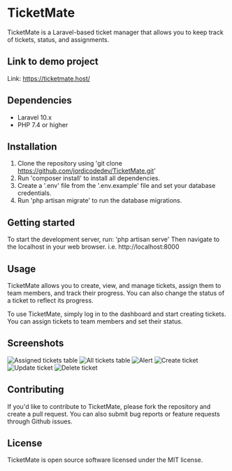 # TicketMate

TicketMate is a Laravel-based ticket manager that allows you to keep track of tickets, status, and assignments.

## Link to demo project

Link: https://ticketmate.host/

## Dependencies

- Laravel 10.x
- PHP 7.4 or higher

## Installation

1. Clone the repository using 'git clone https://github.com/jordicodedev/TicketMate.git'
2. Run 'composer install' to install all dependencies.
3. Create a '.env' file from the '.env.example' file and set your database credentials.
4. Run 'php artisan migrate' to run the database migrations.

## Getting started

To start the development server, run:
'php artisan serve'
Then navigate to the localhost in your web browser. i.e. http://localhost:8000

## Usage

TicketMate allows you to create, view, and manage tickets, assign them to team members, and track their progress. You can also change the status of a ticket to reflect its progress.

To use TicketMate, simply log in to the dashboard and start creating tickets. You can assign tickets to team members and set their status.

## Screenshots

![Assigned tickets table](https://user-images.githubusercontent.com/6739694/221694962-dd493a27-a177-49a1-8664-3ba718c01921.png)
![All tickets table](https://user-images.githubusercontent.com/6739694/221695086-d6a187f0-3c48-4b01-adce-428817b06282.png)
![Alert](https://user-images.githubusercontent.com/6739694/221695278-ab4b8be2-1202-48b1-90ed-3132cb36ebbc.png)
![Create ticket](https://user-images.githubusercontent.com/6739694/221695161-25b16aee-bf6a-4e48-85bc-75263bbc7e7c.png)
![Update ticket](https://user-images.githubusercontent.com/6739694/221695256-71b59128-34b1-42fd-a72f-0411acec1a98.png)
![Delete ticket](https://user-images.githubusercontent.com/6739694/221695269-4280a3b0-f403-4996-9fbd-315b03a6ea45.png)

## Contributing

If you'd like to contribute to TicketMate, please fork the repository and create a pull request. You can also submit bug reports or feature requests through Github issues.

## License

TicketMate is open source software licensed under the MIT license.